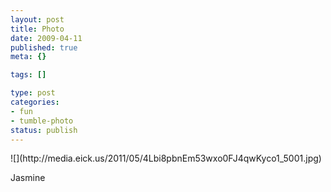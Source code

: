 ```yaml
--- 
layout: post
title: Photo
date: 2009-04-11
published: true
meta: {}

tags: []

type: post
categories: 
- fun
- tumble-photo
status: publish
---
```

<div class="figure">            ![](http://media.eick.us/2011/05/4Lbi8pbnEm53wxo0FJ4qwKyco1_5001.jpg)        </div>

Jasmine

